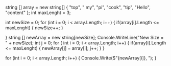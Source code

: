 <!-- 
1. Создать репозиторий на GitHub
2. Нарисовать блок-схему алгоритма (можно обойтись блок-схемой основной содержательной части, если вы выделяете её в отдельный метод)
3. Снабдить репозиторий оформленным текстовым описанием решения (файл README.md)
4. Написать программу, решающую поставленную задачу
5. Использовать контроль версий в работе над этим небольшим проектом (не должно быть так, что всё залито одним коммитом, как минимум этапы 2, 3, и 4 должны быть расположены в разных коммитах)

Задача: Написать программу, которая из имеющегося массива строк формирует новый массив из строк, длина которых меньше, либо равна 3 символам. Первоначальный массив можно ввести с клавиатуры, либо задать на старте выполнения алгоритма. При решении не рекомендуется пользоваться коллекциями, лучше обойтись исключительно массивами. -->

<!-- 
Примеры:
[“Hello”, “2”, “world”, “:-)”] → [“2”, “:-)”]
[“1234”, “1567”, “-2”, “computer science”] → [“-2”]
[“Russia”, “Denmark”, “Kazan”] → [] -->


string [] array = new string[] { "top", " my", "pi", "cook", "tip", "Hello", "content" };
int maxLenght = 3;

int newSize = 0;
for (int i = 0; i < array.Length; i++)
{
    if(array[i].Length <= maxLenght)
    {
        newSize++;
    }

}
string [] newArray = new string[newSize];
Console.WriteLine("New Size = " + newSize);
int j = 0;
for ( int i = 0; i < array.Length; i++)
{
    if(array[i].Length <= maxLenght)
    {
        newArray[j] = array[i];
        j++;
    }
}

for (int i = 0; i < array.Length; i++)
{
    Console.Write($"{newArray[i]}, ");
}
